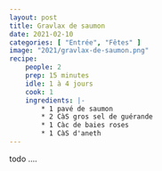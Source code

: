 ```yaml
---
layout: post
title: Gravlax de saumon
date: 2021-02-10
categories: [ "Entrée", "Fêtes" ]
image: "2021/gravlax-de-saumon.png"
recipe:
    people: 2
    prep: 15 minutes
    idle: 1 à 4 jours
    cook: 1
    ingredients: |-
        * 1 pavé de saumon
        * 2 CàS gros sel de guérande
        * 1 Càc de baies roses
        * 1 CàS d'aneth
---
```


todo ....
